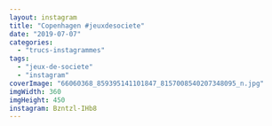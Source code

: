 ```yaml
---
layout: instagram
title: "Copenhagen #jeuxdesociete"
date: "2019-07-07"
categories: 
  - "trucs-instagrammes"
tags: 
  - "jeux-de-societe"
  - "instagram"
coverImage: "66060368_859395141101847_8157008540207348095_n.jpg"
imgWidth: 360
imgHeight: 450
instagram: Bzntzl-IHb8
---
```

